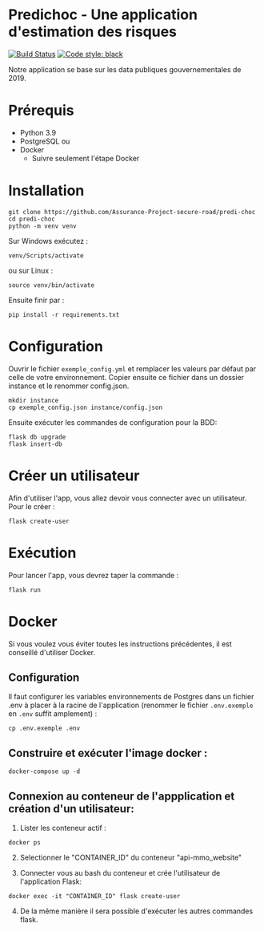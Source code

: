 # Predichoc - Une application d'estimation des risques
[![Build Status](https://travis-ci.com/SimplonAI/api-mmo.svg?token=54ssNXAp4tdWQ5mk1zsT&branch=main)](https://travis-ci.com/SimplonAI/api-mmo) [![Code style: black](https://img.shields.io/badge/code%20style-black-000000.svg)](https://github.com/psf/black)


Notre application se base sur les data publiques gouvernementales de 2019.

# Prérequis
* Python 3.9
* PostgreSQL
ou
* Docker
    * Suivre seulement l'étape Docker

# Installation
```console
git clone https://github.com/Assurance-Project-secure-road/predi-choc
cd predi-choc
python -m venv venv
```
Sur Windows exécutez :
```console
venv/Scripts/activate
```
ou sur Linux :
```console
source venv/bin/activate
```
Ensuite finir par :
```console
pip install -r requirements.txt
```

# Configuration
Ouvrir le fichier `exemple_config.yml` et remplacer les valeurs par défaut par celle de votre environnement. Copier ensuite ce fichier dans un dossier instance et le renommer config.json.
```console
mkdir instance
cp exemple_config.json instance/config.json
```
Ensuite exécuter les commandes de configuration pour la BDD:
```console
flask db upgrade
flask insert-db
```

# Créer un utilisateur
Afin d'utiliser l'app, vous allez devoir vous connecter avec un utilisateur. Pour le créer :
```console
flask create-user
```

# Exécution
Pour lancer l'app, vous devrez taper la commande :
```console
flask run
```

# Docker
Si vous voulez vous éviter toutes les instructions précédentes, il est conseillé d'utiliser Docker.
## Configuration
Il faut configurer les variables environnements de Postgres dans un fichier .env à placer à la racine de l'application (renommer le fichier `.env.exemple` en `.env` suffit amplement) :
```console
cp .env.exemple .env
```
## Construire et exécuter l'image docker :
```console
docker-compose up -d
```
## Connexion au conteneur de l'appplication et création d'un utilisateur:
1. Lister les conteneur actif :
```console
docker ps
```
2. Selectionner le "CONTAINER_ID" du conteneur "api-mmo_website"

3. Connecter vous au bash du conteneur et crée l'utilisateur de l'application Flask:
```console
docker exec -it "CONTAINER_ID" flask create-user
```
4. De la même manière il sera possible d'exécuter les autres commandes flask.
